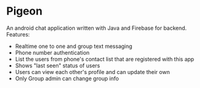 # Pigeon
An android chat application written with Java and Firebase for backend.
Features:
- Realtime one to one and group text messaging
- Phone number authentication
- List the users from phone's contact list that are registered with this app
- Shows "last seen" status of users
- Users can view each other's profile and can update their own
- Only Group admin can change group info

